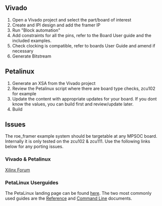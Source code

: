 ## Vivado
1. Open a Vivado project and select the part/board of interest
2. Create and IPI design and add the framer IP
3. Run "Block automation"
4. Add constraints for all the pins, refer to the Board User guide and the included examples.
5. Check clocking is compatible, refer to boards User Guide and amend if necessary
5. Generate Bitstream

## Petalinux
1. Generate an XSA from the Vivado project
2. Review the Petalinux script where there are board type checks, zcu102 for example
3. Update the content with appropriate updates for your board. If you dont know the values, you can build first and review/update later.
4. Build

## Issues
The roe_framer example system should be targetable at any MPSOC board. Internally it is only tested on the zcu102 & zcu111. Use the following links below for any porting issues. 

### Vivado & Petalinux
<a href="https://forums.xilinx.com/" target="_blank">Xilinx Forum</a>

### PetaLinux Userguides
The PetaLinux landing page can be found <a href="https://www.xilinx.com/products/design-tools/embedded-software/petalinux-sdk.html" target="_blank">here</a>.
The two most commonly used guides are the <a href="https://www.xilinx.com/support/documentation/sw_manuals/xilinx2019_2/ug1144-petalinux-tools-reference-guide.pdf" target="_blank">Reference</a> and <a href="https://www.xilinx.com/support/documentation/sw_manuals/xilinx2019_2/ug1157-petalinux-tools-command-line-guide.pdf" target="_blank">Command Line</a> documents.
